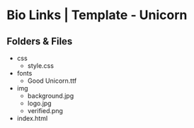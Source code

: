 # Bio Links | Template - Unicorn

## Folders & Files

- css
    - style.css
- fonts
    - Good Unicorn.ttf
- img
    - background.jpg
    - logo.jpg
    - verified.png
- index.html
